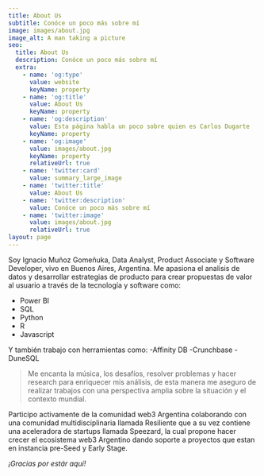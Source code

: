 ```yaml
---
title: About Us
subtitle: Conóce un poco más sobre mí
image: images/about.jpg
image_alt: A man taking a picture
seo:
  title: About Us
  description: Conóce un poco más sobre mí
  extra:
    - name: 'og:type'
      value: website
      keyName: property
    - name: 'og:title'
      value: About Us
      keyName: property
    - name: 'og:description'
      value: Esta página habla un poco sobre quien es Carlos Dugarte
      keyName: property
    - name: 'og:image'
      value: images/about.jpg
      keyName: property
      relativeUrl: true
    - name: 'twitter:card'
      value: summary_large_image
    - name: 'twitter:title'
      value: About Us
    - name: 'twitter:description'
      value: Conóce un poco más sobre mí
    - name: 'twitter:image'
      value: images/about.jpg
      relativeUrl: true
layout: page
---
```


Soy Ignacio Muñoz Gomeñuka, Data Analyst, Product Associate y Software Developer, vivo en Buenos Aires, Argentina.
Me apasiona el analisis de datos y desarrollar estrategias de producto para crear propuestas de valor al usuario a través de la tecnología y software como:
- Power BI
- SQL
- Python
- R
- Javascript

Y también trabajo con herramientas como:
-Affinity DB
-Crunchbase
-DuneSQL

>Me encanta la música, los desafíos, resolver problemas y hacer research para enriquecer mis análisis, de esta manera me aseguro de realizar trabajos con una perspectiva amplia sobre la situación y el contexto mundial.

Participo activamente de la comunidad web3 Argentina colaborando con una comunidad multidisciplinaria llamada Resiliente que a su vez contiene una aceleradora de startups llamada Speezard, la cual propone hacer crecer el ecosistema web3 Argentino dando soporte a proyectos que estan en instancia pre-Seed y Early Stage.

*¡Gracias por estár aquí!*
